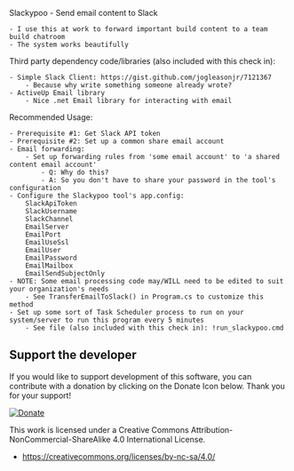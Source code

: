 Slackypoo - Send email content to Slack

	- I use this at work to forward important build content to a team build chatroom
	- The system works beautifully

Third party dependency code/libraries (also included with this check in):

	- Simple Slack Client: https://gist.github.com/jogleasonjr/7121367
		- Because why write something someone already wrote?
	- ActiveUp Email library
		- Nice .net Email library for interacting with email

	
Recommended Usage:

	- Prerequisite #1: Get Slack API token
	- Prerequisite #2: Set up a common share email account
	- Email forwarding: 
		- Set up forwarding rules from 'some email account' to 'a shared content email account'
			- Q: Why do this?
			- A: So you don't have to share your password in the tool's configuration
	- Configure the Slackypoo tool's app.config:
		SlackApiToken
		SlackUsername	
		SlackChannel
		EmailServer
		EmailPort
		EmailUseSsl	
		EmailUser	
		EmailPassword
		EmailMailbox	
		EmailSendSubjectOnly
	- NOTE: Some email processing code may/WILL need to be edited to suit your organization's needs
		- See TransferEmailToSlack() in Program.cs to customize this method
	- Set up some sort of Task Scheduler process to run on your system/server to run this program every 5 minutes
		- See file (also included with this check in): !run_slackypoo.cmd


Support the developer
---
If you would like to support development of this software, you can contribute with a donation by clicking on the Donate Icon below. Thank you for your support!

[![Donate](https://www.paypalobjects.com/en_US/i/btn/btn_donate_LG.gif)](https://www.paypal.com/cgi-bin/webscr?cmd=_s-xclick&hosted_button_id=PXV8MLB5KR5WG)


This work is licensed under a Creative Commons Attribution-NonCommercial-ShareAlike 4.0 International License.
  - https://creativecommons.org/licenses/by-nc-sa/4.0/
